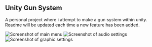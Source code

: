 ## Unity Gun System
A personal project where i attempt to make a gun system within unity.\
Readme will be updated each time a new feature has been added.

![Screenshot of main menu](https://media.discordapp.net/attachments/860234275268722728/868636961391403078/unknown.png?width=907&height=508)
![Screenshot of audio settings](https://media.discordapp.net/attachments/860234275268722728/868637092924772432/unknown.png?width=895&height=508)
![Screenshot of graphic settings](https://media.discordapp.net/attachments/860234275268722728/868637158691463218/unknown.png?width=903&height=508)